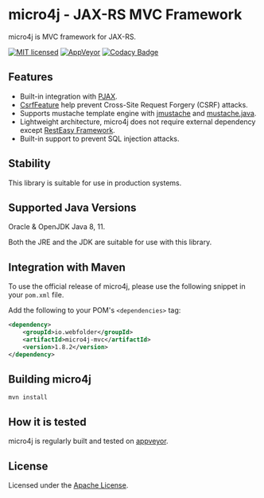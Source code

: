 micro4j - JAX-RS MVC Framework
==============================

micro4j is MVC framework for JAX-RS.

[![MIT licensed](https://img.shields.io/badge/license-MIT-blue.svg)](https://github.com/micro4j/micro4j/blob/master/LICENSE.md)
[![AppVeyor](https://img.shields.io/appveyor/ci/WebFolder/micro4j.svg?label=Windows)](https://ci.appveyor.com/project/WebFolder/micro4j)
[![Codacy Badge](https://api.codacy.com/project/badge/Grade/11300700026043b79cbef2a4f1b8f26d)](https://www.codacy.com/app/WebFolder/micro4j?utm_source=github.com&amp;utm_medium=referral&amp;utm_content=webfolderio/micro4j&amp;utm_campaign=Badge_Grade)

Features
--------
 * Built-in integration with [PJAX](https://github.com/defunkt/jquery-pjax).
 * [CsrfFeature](https://github.com/webfolderio/micro4j/blob/master/micro4j-mvc/src/main/java/io/webfolder/micro4j/mvc/csrf/CsrfFeature.java) help prevent Cross-Site Request Forgery (CSRF) attacks.
 * Supports mustache template engine with [jmustache](https://github.com/samskivert/jmustache) and  [mustache.java](https://github.com/spullara/mustache.java).
 * Lightweight architecture, micro4j does not require external dependency except [RestEasy Framework](https://github.com/resteasy/resteasy).
 * Built-in support to prevent SQL injection attacks.

Stability
---------
This library is suitable for use in production systems.
 
Supported Java Versions
-----------------------

Oracle & OpenJDK Java 8, 11.

Both the JRE and the JDK are suitable for use with this library.

Integration with Maven
----------------------

To use the official release of micro4j, please use the following snippet in your `pom.xml` file.

Add the following to your POM's `<dependencies>` tag:

```xml
<dependency>
    <groupId>io.webfolder</groupId>
    <artifactId>micro4j-mvc</artifactId>
    <version>1.8.2</version>
</dependency>
```
 
Building micro4j
----------------
`mvn install`

How it is tested
----------------
micro4j is regularly built and tested on [appveyor](https://ci.appveyor.com/project/WebFolder/micro4j).

License
-------
Licensed under the [Apache License](https://github.com/webfolderio/micro4j/blob/master/LICENSE).
